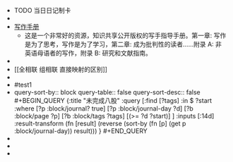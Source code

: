 - TODO  当日日记制卡
-
- [写作手册](https://saylordotorg.github.io/text_handbook-for-writers/)
	- 这是一个非常好的资源，知识共享公开版权的写手指导手册。第一章: 写作是为了思考，写作是为了学习，第二章: 成为批判性的读者……附录 A: 非英语母语者的写作，附录 B: 研究和文献指南。
-
- [[全相联 组相联 直接映射的区别]]
-
- #test1
- query-sort-by:: block
  query-table:: false
  query-sort-desc:: false
  #+BEGIN_QUERY
  {:title "未完成八股"
    :query [:find [?tags]
          :in $ ?start 
          :where 
          [?p :block/journal? true]
          [?p :block/journal-day ?d]
          [?b :block/page ?p]
          [?b :block/tags ?tags]
          [(>= ?d ?start)]
    ]
    :inputs [:14d]
    :result-transform (fn [result] (reverse (sort-by (fn [p] (get p :block/journal-day)) result)))
  }
  #+END_QUERY
-
-
-
